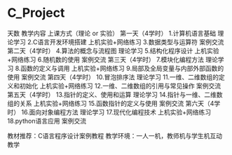 # C_Project

天数	教学内容	上课方式（理论 or 实验）
第一天（4学时）	1.计算机语言基础	理论学习
	2.C语言开发环境搭建	上机实验+网络练习
	3.数据类型与运算符	案例交流
第二天（4学时）	4.算法的概念与流程图	理论学习
	5.结构化程序设计	上机实验+网络练习
	6.随机数的使用	案例交流
第三天（4学时）	7.模块化编程方法	理论学习
	8.函数的定义与调用	上机实验+网络练习
	9.局部及全局变量与内部外部函数的使用	案例交流
第四天（4学时）	10.冒泡排序法	理论学习
	11.一维、二维数组的定义和初始化	上机实验+网络练习
	12.一维、二维数组的引用与常见操作	案例交流
第五天（4学时）	13.指针的定义、使用和运算	理论学习
	14.指针与一维、二维数组的关系	上机实验+网络练习
	15.函数指针的定义与使用	案例交流
第六天（4学时）	16.面向对象编程方法	理论学习
	17.现代化编程技术	上机实验+网络练习
	18.python语言应用	案例交流

教材推荐：C语言程序设计案例教程
教学环境：一人一机，教师机与学生机互动教学
